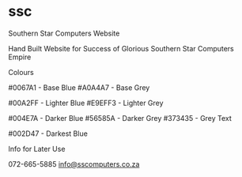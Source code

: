 # ssc
Southern Star Computers Website

Hand Built Website for Success of Glorious Southern Star Computers Empire

Colours

#0067A1 - Base Blue
#A0A4A7 - Base Grey

#00A2FF - Lighter Blue
#E9EFF3 - Lighter Grey

#004E7A - Darker Blue
#56585A - Darker Grey
#373435 - Grey Text

#002D47 - Darkest Blue

Info for Later Use

072-665-5885
info@sscomputers.co.za 
